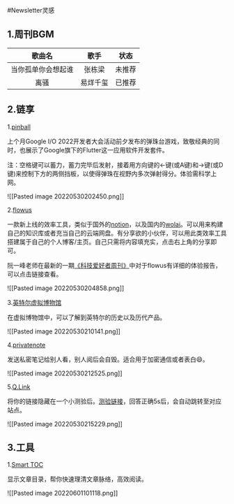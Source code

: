#Newsletter灵感 

## 1.周刊BGM

|       歌曲名       |  歌手  |  状态  |
|:------------------:|:------:|:------:|
| 当你孤单你会想起谁 | 张栋梁 | 未推荐 |
| 离骚                   |    易烊千玺    |      已推荐  |


## 2.链享

1.[pinball](https://pinball.flutter.dev/#/)

上个月Google I/O 2022开发者大会活动前夕发布的弹珠台游戏，致敬经典的同时，也展示了Google旗下的Flutter这一应用软件开发套件。

注：空格键可以蓄力，蓄力完毕后发射，接着用方向键的←键(或A键)和→键(或D键)来控制下方的两侧挡板，以使得弹珠在视野内多次弹射得分。体验需科学上网。

![[Pasted image 20220530202450.png]]

2.[flowus](https://flowus.cn/product)

一款新上线的效率工具，类似于国外的[notion](https://www.notion.so/zh-cn)，以及国内的[wolai](https://www.wolai.com/)。可以用来构建自己的知识库或者充当自己的云端网盘。有分享欲的小伙伴，可以用此类效率工具搭建属于自己的个人博客/主页。自己只需将内容填充实，点击右上角的分享即可。

阮一峰老师在最新的一期[《科技爱好者周刊》](https://www.ruanyifeng.com/blog/2022/05/weekly-issue-208.html)中对于flowus有详细的体验报告，可以点击链接查看。

![[Pasted image 20220530204858.png]]


3.[英特尔虚拟博物馆](https://virtualmuseum.intel.com/#)

在虚拟博物馆中，可以了解到英特尔的历史以及历代产品。

![[Pasted image 20220530210141.png]]

4.[privatenote](https://privnote.com/)

发送私密笔记给别人看，别人阅后会自毁。适合用于加密通信或者表白😄。

![[Pasted image 20220530212525.png]]

5.[Q.Link](https://q-link.minung.dev/)

将你的链接隐藏在一个小测验后。[测验链接](https://q-link.minung.dev/links/6294cbf624dea1655c28d9f7)，回答正确5s后，会自动跳转至对应站点。

![[Pasted image 20220530215229.png]]

## 3.工具

1.[Smart TOC](https://www.wolai.com/mEcdTMByTebwjh18SNhdPc)

显示文章目录，帮你快速理清文章脉络，高效阅读。

![[Pasted image 20220601101118.png]]
